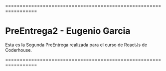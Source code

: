=================================================================

# PreEntrega2 - Eugenio Garcia

Esta es la Segunda PreEntrega realizada para el curso de ReactJs de Coderhouse.

=================================================================
